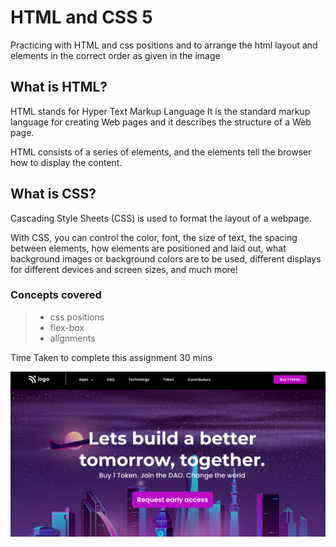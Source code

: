 # HTML and CSS 5

Practicing with HTML and css positions and to arrange the html layout and elements in the correct order as given in the image

## What is HTML?
HTML stands for Hyper Text Markup Language It is the standard markup language for creating Web pages
and it describes the structure of a Web page.

HTML consists of a series of elements, and the elements tell the browser how to display the content.

## What is CSS?
Cascading Style Sheets (CSS) is used to format the layout of a webpage.

With CSS, you can control the color, font, the size of text, the spacing between elements, how elements are positioned and laid out, what background images or background colors are to be used, different displays for different devices and screen sizes, and much more!

### Concepts covered

> - css positions
> - flex-box
> - alignments


Time Taken to complete this assignment 30 mins

![Screenshot](./thumbnail.png)
